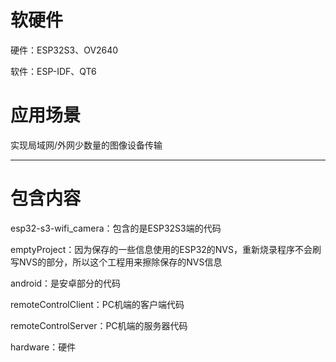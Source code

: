 ﻿# 软硬件
硬件：ESP32S3、OV2640

软件：ESP-IDF、QT6
# 应用场景
实现局域网/外网少数量的图像设备传输

---
# 包含内容
esp32-s3-wifi_camera：包含的是ESP32S3端的代码

emptyProject：因为保存的一些信息使用的ESP32的NVS，重新烧录程序不会刷写NVS的部分，所以这个工程用来擦除保存的NVS信息

android：是安卓部分的代码

remoteControlClient：PC机端的客户端代码

remoteControlServer：PC机端的服务器代码

hardware：硬件


